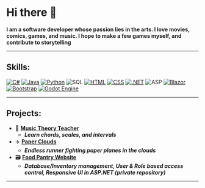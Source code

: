 # Hi there 👋  
**I am a software developer whose passion lies in the arts.
I love movies, comics, games, and music.
I hope to make a few games myself, and contribute to storytelling**

---

Skills: 
---
[![C#](https://custom-icon-badges.demolab.com/badge/C%23-512BD4.svg?logo=cshrp&logoColor=white)](#)
[![Java](https://img.shields.io/badge/Java-5382A1.svg?logo=openjdk&logoColor=white)](#)
[![Python](https://img.shields.io/badge/Python-3776AB?logo=python&logoColor=fff)](#)
![SQL](https://img.shields.io/badge/SQL-red)
[![HTML](https://img.shields.io/badge/HTML-%23E34F26.svg?logo=html5&logoColor=white)](#)
[![CSS](https://img.shields.io/badge/CSS-639?logo=css&logoColor=fff)](#)
[![.NET](https://img.shields.io/badge/.NET-512BD4?logo=dotnet&logoColor=fff)](#)
![ASP](https://img.shields.io/badge/ASP.NET-117BC2?logoColor=fff)
[![Blazor](https://img.shields.io/badge/Blazor-512BD4?logo=blazor&logoColor=fff)](#)
[![Bootstrap](https://img.shields.io/badge/Bootstrap-7952B3?logo=bootstrap&logoColor=fff)](#)
[![Godot Engine](https://img.shields.io/badge/Godot-%23FFFFFF.svg?logo=godot-engine)](#)



---

Projects:  
---
  * :musical_keyboard: **[Music Theory Teacher](https://github.com/Aaron-Rash/MusicTheoryTeacher)**
    * ***Learn chords, scales, and intervals***
  * ✈️ **[Paper Clouds](https://github.com/Aaron-Rash/PaperClouds)**
    * ***Endless runner fighting paper planes in the clouds***
  * 🗃️ **<ins>Food Pantry Website**</ins>
    * ***Database/Inventory management, User & Role based access control, Responsive UI in ASP.NET (private repository)***
---
<!--
**Aaron-Rash/Aaron-Rash** is a ✨ _special_ ✨ repository because its `README.md` (this file) appears on your GitHub profile.

Here are some ideas to get you started:

- 🔭 I’m currently working on ... 
- 🌱 I’m currently learning ... 
- 👯 I’m looking to collaborate on ...
- 🤔 I’m looking for help with ...
- 💬 Ask me about ...
- 📫 How to reach me: ...
- 😄 Pronouns: ...
- ⚡ Fun fact: ...
-->
